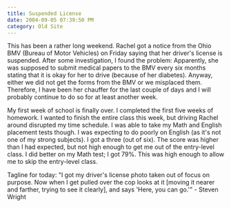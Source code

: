 ```yaml
---
title: Suspended License
date: 2004-09-05 07:39:50 PM
category: Old Site
---
```


This has been a rather long weekend. Rachel got a notice from the Ohio BMV (Bureau of Motor Vehicles) on Friday saying that her driver's license is suspended. After some investigation, I found the problem: Apparently, she was supposed to submit medical papers to the BMV every six months stating that it is okay for her to drive (because of her diabetes). Anyway, either we did not get the forms from the BMV or we misplaced them. Therefore, I have been her chauffer for the last couple of days and I will probably continue to do so for at least another week.

My first week of school is finally over. I completed the first five weeks of homework. I wanted to finish the entire class this week, but driving Rachel around disrupted my time schedule. I was able to take my Math and English placement tests though. I was expecting to do poorly on English (as it's not one of my strong subjects). I got a three (out of six). The score was higher than I had expected, but not high enough to get me out of the entry-level class. I did better on my Math test; I got 79%. This was high enough to allow me to skip the entry-level class.

Tagline for today: "I got my driver's license photo taken out of focus on purpose. Now when I get pulled over the cop looks at it [moving it nearer and farther, trying to see it clearly], and says 'Here, you can go.'" - Steven Wright
